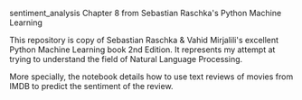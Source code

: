sentiment_analysis
Chapter 8 from Sebastian Raschka's Python Machine Learning

This repository is copy of Sebastian Raschka & Vahid Mirjalili's excellent Python Machine Learning book 2nd Edition. It represents my attempt at trying to understand the field of Natural Language Processing.

More specially, the notebook details how to use text reviews of movies from IMDB to predict the sentiment of the review.
